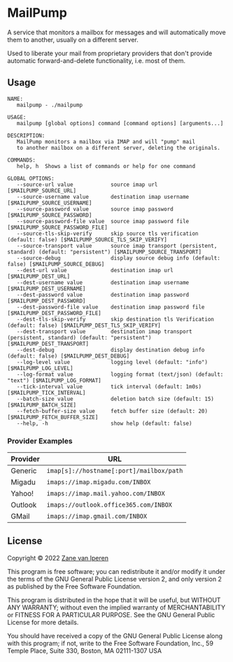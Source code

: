 # MailPump

A service that monitors a mailbox for messages and will automatically move them
to another, usually on a different server.

Used to liberate your mail from proprietary providers that don't provide automatic
forward-and-delete functionality, i.e. most of them.

## Usage
```
NAME:
   mailpump - ./mailpump

USAGE:
   mailpump [global options] command [command options] [arguments...]

DESCRIPTION:
   MailPump monitors a mailbox via IMAP and will "pump" mail
   to another mailbox on a different server, deleting the originals.

COMMANDS:
   help, h  Shows a list of commands or help for one command

GLOBAL OPTIONS:
   --source-url value            source imap url [$MAILPUMP_SOURCE_URL]
   --source-username value       destination imap username [$MAILPUMP_SOURCE_USERNAME]
   --source-password value       source imap password [$MAILPUMP_SOURCE_PASSWORD]
   --source-password-file value  source imap password file [$MAILPUMP_SOURCE_PASSWORD_FILE]
   --source-tls-skip-verify      skip source tls verification (default: false) [$MAILPUMP_SOURCE_TLS_SKIP_VERIFY]
   --source-transport value      source imap transport (persistent, standard) (default: "persistent") [$MAILPUMP_SOURCE_TRANSPORT]
   --source-debug                display source debug info (default: false) [$MAILPUMP_SOURCE_DEBUG]
   --dest-url value              destination imap url [$MAILPUMP_DEST_URL]
   --dest-username value         destination imap username [$MAILPUMP_DEST_USERNAME]
   --dest-password value         destination imap password [$MAILPUMP_DEST_PASSWORD]
   --dest-password-file value    destination imap password file [$MAILPUMP_DEST_PASSWORD_FILE]
   --dest-tls-skip-verify        skip destination tls Verification (default: false) [$MAILPUMP_DEST_TLS_SKIP_VERIFY]
   --dest-transport value        destination imap transport (persistent, standard) (default: "persistent") [$MAILPUMP_DEST_TRANSPORT]
   --dest-debug                  display destination debug info (default: false) [$MAILPUMP_DEST_DEBUG]
   --log-level value             logging level (default: "info") [$MAILPUMP_LOG_LEVEL]
   --log-format value            logging format (text/json) (default: "text") [$MAILPUMP_LOG_FORMAT]
   --tick-interval value         tick interval (default: 1m0s) [$MAILPUMP_TICK_INTERVAL]
   --batch-size value            deletion batch size (default: 15) [$MAILPUMP_BATCH_SIZE]
   --fetch-buffer-size value     fetch buffer size (default: 20) [$MAILPUMP_FETCH_BUFFER_SIZE]
   --help, -h                    show help (default: false)
```

### Provider Examples
| Provider | URL                                      |
| -------- | ---------------------------------------- |
| Generic  | `imap[s]://hostname[:port]/mailbox/path` |
| Migadu   | `imaps://imap.migadu.com/INBOX`          |
| Yahoo!   | `imaps://imap.mail.yahoo.com/INBOX`      |
| Outlook  | `imaps://outlook.office365.com/INBOX`    |
| GMail    | `imaps://imap.gmail.com/INBOX`           |

## License

Copyright &copy; 2022 [Zane van Iperen](mailto:zane@zanevaniperen.com)

This program is free software; you can redistribute it and/or modify
it under the terms of the GNU General Public License version 2, and only
version 2 as published by the Free Software Foundation.

This program is distributed in the hope that it will be useful,
but WITHOUT ANY WARRANTY; without even the implied warranty of
MERCHANTABILITY or FITNESS FOR A PARTICULAR PURPOSE.  See the
GNU General Public License for more details.

You should have received a copy of the GNU General Public License
along with this program; if not, write to the Free Software
Foundation, Inc., 59 Temple Place, Suite 330, Boston, MA  02111-1307  USA
